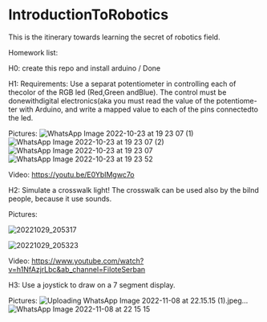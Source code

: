 # IntroductionToRobotics

This is the itinerary towards learning the secret of robotics field.

Homework list:

H0: create this repo and install arduino / Done

H1: 
Requirements: Use a separat potentiometer in controlling each of thecolor of the RGB led (Red,Green andBlue).  The control must be donewithdigital electronics(aka you must read the value of the potentiome-ter with Arduino, and write a mapped value to each of the pins connectedto the led.

Pictures:
![WhatsApp Image 2022-10-23 at 19 23 07 (1)](https://user-images.githubusercontent.com/79564134/197404600-82896f49-f34a-409a-9ff0-326e925db7aa.jpeg)
![WhatsApp Image 2022-10-23 at 19 23 07 (2)](https://user-images.githubusercontent.com/79564134/197404639-c296fd0c-3805-421b-8e4a-d2e6745d5f2e.jpeg)
![WhatsApp Image 2022-10-23 at 19 23 07](https://user-images.githubusercontent.com/79564134/197404646-517c3d44-5a36-428d-aeb0-c92f81ef4bbf.jpeg)
![WhatsApp Image 2022-10-23 at 19 23 52](https://user-images.githubusercontent.com/79564134/197404652-4482efd0-d6f9-4049-bff9-e25ffb91aea9.jpeg)

Video: https://youtu.be/E0YbIMgwc7o

H2:
Simulate a crosswalk light! The crosswalk can be used also by the bilnd people, because it use sounds.

Pictures:

![20221029_205317](https://user-images.githubusercontent.com/79564134/198846499-7f88ad0a-9328-480d-abcd-705a84b0cefa.jpg)

![20221029_205323](https://user-images.githubusercontent.com/79564134/198846502-36612f72-d06c-4de1-9088-0c623fed2334.jpg)

Video:
https://www.youtube.com/watch?v=h1NfAzjrLbc&ab_channel=FiloteSerban

H3: Use a joystick to draw on a 7 segment display.

Pictures:
![Uploading WhatsApp Image 2022-11-08 at 22.15.15 (1).jpeg…]()
![WhatsApp Image 2022-11-08 at 22 15 15](https://user-images.githubusercontent.com/79564134/200666241-bc8a1288-b80c-40a6-a976-6d76bfe1151e.jpeg)
